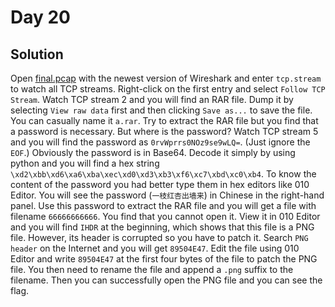 # Day 20
## Solution
Open [final.pcap](./final.pcap) with the newest version of Wireshark and enter `tcp.stream` to watch all TCP streams. Right-click on the first entry and select `Follow TCP Stream`. Watch TCP stream 2 and you will find an RAR file. Dump it by selecting `View raw data` first and then clicking `Save as...` to save the file. You can casually name it `a.rar`. Try to extract the RAR file but you find that a password is necessary. But where is the password? Watch TCP stream 5 and you will find the password as `0rvWprrs0NOz9se9wLQ=`. (Just ignore the `EOF`.) Obviously the password is in Base64. Decode it simply by using python and you will find a hex string `\xd2\xbb\xd6\xa6\xba\xec\xd0\xd3\xb3\xf6\xc7\xbd\xc0\xb4`. To know the content of the password you had better type them in hex editors like 010 Editor. You will see the password (`一枝红杏出墙来`) in Chinese in the right-hand panel. Use this password to extract the RAR file and you will get a file with filename `66666666666`. You find that you cannot open it. View it in 010 Editor and you will find `IHDR` at the beginning, which shows that this file is a PNG file. However, its header is corrupted so you have to patch it. Search `PNG header` on the Internet and you will get `89504E47`. Edit the file using 010 Editor and write `89504E47` at the first four bytes of the file to patch the PNG file. You then need to rename the file and append a `.png` suffix to the filename. Then you can successfully open the PNG file and you can see the flag.

